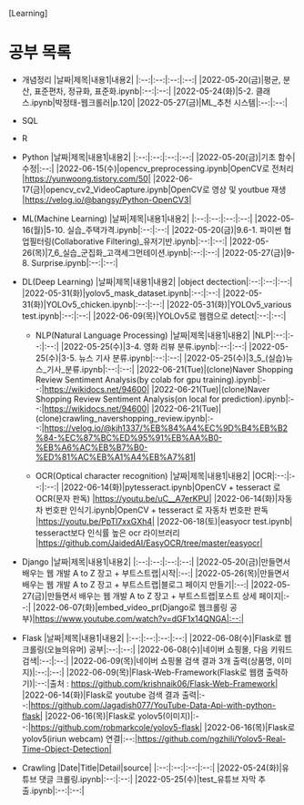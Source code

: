 [Learning]

# 공부 목록
  * 개념정리
    |날짜|제목|내용1|내용2|
    |:--:|:--:|:--:|:--:|
    |2022-05-20(금)|평균, 분산, 표준편차, 정규화, 표준화.ipynb|:--:|:--:|
    |2022-05-24(화)|5-2. 클래스.ipynb|박정태-웹크롤러|p.120|
    |2022-05-27(금)|ML_추천 시스템|:--:|:--:|

  * SQL

  * R

  * Python
    |날짜|제목|내용1|내용2|
    |:--:|:--:|:--:|:--:|
    |2022-05-20(금)|기초 함수|수정|:--:|
    |2022-06-15(수)|opencv_preprocessing.ipynb|OpenCV로 전처리 |https://yunwoong.tistory.com/50|
    |2022-06-17(금)|opencv_cv2_VideoCapture.ipynb|OpenCV로 영상 및 youtbue 재생 |https://velog.io/@bangsy/Python-OpenCV3|

  * ML(Machine Learning)
    |날짜|제목|내용1|내용2|
    |:--:|:--:|:--:|:--:|
    |2022-05-16(월)|5-10. 실습_주택가격.ipynb|:--:|:--:|
    |2022-05-20(금)|9.6-1. 파이썬 협업필터링(Collaborative Filtering)_유저기반.ipynb|:--:|:--:|
    |2022-05-26(목)|7_6_실습_군집화_고객세그먼테이션.ipynb|:--:|:--:|
    |2022-05-27(금)|9-8. Surprise.ipynb|:--:|:--:|

  * DL(Deep Learning)
    |날짜|제목|내용1|내용2|
    |object dectection|:--:|:--:|:--:|
    |2022-05-31(화)|yolov5_mask_dataset.ipynb|:--:|:--:|
    |2022-05-31(화)|YOLOv5_chicken.ipynb|:--:|:--:|
    |2022-05-31(화)|YOLOv5_various test.ipynb|:--:|:--:|
    |2022-06-09(목)|YOLOv5로 웹캠으로 detect|:--:|:--:|
    
    - NLP(Natural Language Processing)
    |날짜|제목|내용1|내용2|
    |NLP|:--:|:--:|:--:|
    |2022-05-25(수)|3-4. 영화 리뷰 분류.ipynb|:--:|:--:|
    |2022-05-25(수)|3-5. 뉴스 기사 분류.ipynb|:--:|:--:|
    |2022-05-25(수)|3_5_(실습)뉴스_기사_분류.ipynb|:--:|:--:|
    |2022-06-21(Tue)|(clone)Naver Shopping Review Sentiment Analysis(by colab for gpu training).ipynb|:--:|https://wikidocs.net/94600|
    |2022-06-21(Tue)|(clone)Naver Shopping Review Sentiment Analysis(on local for prediction).ipynb|:--:|https://wikidocs.net/94600|
    |2022-06-21(Tue)|(clone)crawling_navershopping_review.ipynb|:--:|https://velog.io/@kjh1337/%EB%84%A4%EC%9D%B4%EB%B2%84-%EC%87%BC%ED%95%91%EB%AA%B0-%EB%A6%AC%EB%B7%B0-%ED%81%AC%EB%A1%A4%EB%A7%81|

    - OCR(Optical character recognition)
    |날짜|제목|내용1|내용2|
    |OCR|:--:|:--:|:--:|
    |2022-06-14(화)|pytesseract.ipynb|OpenCV + tesseract 로 OCR(문자 판독) |https://youtu.be/uC__A7erKPU|
    |2022-06-14(화)|자동차 번호판 인식기.ipynb|OpenCV + tesseract 로 자동차 번호판 판독 |https://youtu.be/PpTl7xxGXh4|
    |2022-06-18(토)|easyocr test.ipynb| tesseract보다 인식률 높은 ocr 라이브러리 |https://github.com/JaidedAI/EasyOCR/tree/master/easyocr|
    
  * Django
    |날짜|제목|내용1|내용2|
    |:--:|:--:|:--:|:--:|
    |2022-05-20(금)|만들면서 배우는 웹 개발 A to Z 장고 + 부트스트랩|시작|:--:|
    |2022-05-26(목)|만들면서 배우는 웹 개발 A to Z 장고 + 부트스트랩|블로그 페이지 만들기|:--:|
    |2022-05-27(금)|만들면서 배우는 웹 개발 A to Z 장고 + 부트스트랩|포스트 상세 페이지|:--:|
    |2022-06-07(화)|embed_video_pr(Django로 웹크롤링 공부)|https://www.youtube.com/watch?v=dGF1x14QNGA|:--:|
  
  * Flask
    |날짜|제목|내용1|내용2|
    |:--:|:--:|:--:|:--:|
    |2022-06-08(수)|Flask로 웹크롤링(오늘의유머) 공부|:--:|:--:|
    |2022-06-08(수)|네이버 쇼핑몰, 다음 키워드 검색|:--:|:--:|
    |2022-06-09(목)|네이버 쇼핑몰 검색 결과 3개 출력(상품명, 이미지)|:--:|:--:|
    |2022-06-09(목)|Flask-Web-Framework(Flask로 웹캠 출력하기)|:--:|출처 : https://github.com/krishnaik06/Flask-Web-Framework|
    |2022-06-14(화)|Flask로 youtube 검색 결과 출력|:--:|https://github.com/Jagadish077/YouTube-Data-Api-with-python-flask|
    |2022-06-16(목)|Flask로 yolov5(이미지)|:--:|https://github.com/robmarkcole/yolov5-flask|
    |2022-06-16(목)|Flask로 yolov5(iriun webcam) 연결|:--:|https://github.com/ngzhili/Yolov5-Real-Time-Object-Detection|

  * Crawling
    |Date|Title|Detail|source|
    |:--:|:--:|:--:|:--:|
    |2022-05-24(화)|유튜브 댓글 크롤링.ipynb|:--:|:--:|
    |2022-05-25(수)|test_유튜브 자막 추출.ipynb|:--:|:--:|
    